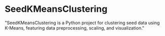 # SeedKMeansClustering
 "SeedKMeansClustering is a Python project for clustering seed data using K-Means, featuring data preprocessing, scaling, and visualization."
